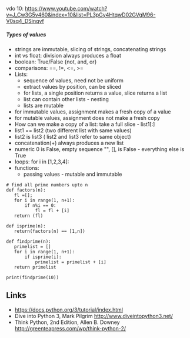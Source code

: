 
vdo 10: https://www.youtube.com/watch?v=J_Cw3G5v460&index=10&list=PL3pGy4HtqwD02GVgM96-V0sq4_DSinqvf
##### Types of values
- strings are immutable, slicing of strings, concatenating strings
- int vs float: division always produces a float
- boolean: True/False {not, and, or}
- comparisons: ==, !=, <=, >=
- Lists: 
  - sequence of values, need not be uniform
  - extract values by position, can be sliced
  - for lists, a single position returns a value, slice returns a list
  - list can contain other lists - nesting
  - lists are mutable
- for immutable values, assignment makes a fresh copy of a value
- for mutable values, assignment does not make a fresh copy
- How can we make a copy of a list: take a full slice - list1[:]
- list1 == list2 (two different list with same values)
- list2 is list3 ( list2 and list3 refer to same object)
- concatenation(+) always produces a new list  
- numeric 0 is False, empty sequence "", [], is False - everything else is True
- loops: for i in [1,2,3,4]:
- functions:
  - passing values - mutable and immutable
  
  
  
 
 ```
# find all prime numbers upto n
def factors(n):
    fl =[];
    for i in range(1, n+1):
        if n%i == 0:
            fl = fl + [i]
    return (fl)    

def isprime(n):
    return(factors(n) == [1,n])

def findprime(n):
    primelist = []
    for i in range(1, n+1):
        if isprime(i):
            primelist = primelist + [i]
    return primelist 

print(findprime(10))
```
  
  
  
  
  

## Links
* https://docs.python.org/3/tutorial/index.html
* Dive into Python 3, Mark Pilgrim
http://www.diveintopython3.net/
* Think Python, 2nd Edition, Allen B. Downey
http://greenteapress.com/wp/think-python-2/
